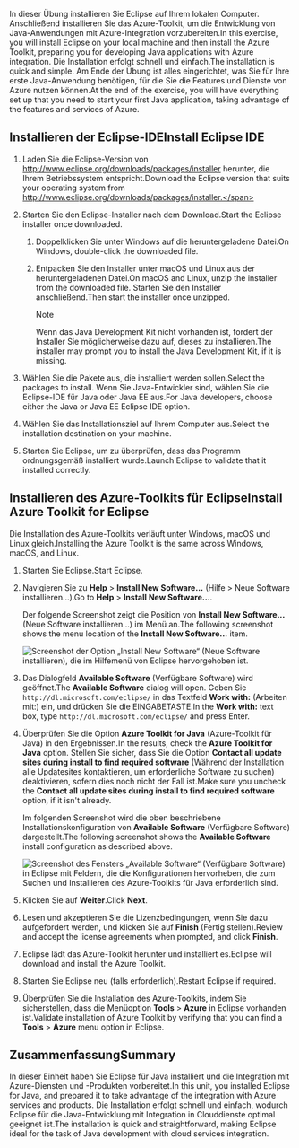 <span data-ttu-id="7f776-101">In dieser Übung installieren Sie Eclipse auf Ihrem lokalen Computer. Anschließend installieren Sie das Azure-Toolkit, um die Entwicklung von Java-Anwendungen mit Azure-Integration vorzubereiten.</span><span class="sxs-lookup"><span data-stu-id="7f776-101">In this exercise, you will install Eclipse on your local machine and then install the Azure Toolkit, preparing you for developing Java applications with Azure integration.</span></span> <span data-ttu-id="7f776-102">Die Installation erfolgt schnell und einfach.</span><span class="sxs-lookup"><span data-stu-id="7f776-102">The installation is quick and simple.</span></span> <span data-ttu-id="7f776-103">Am Ende der Übung ist alles eingerichtet, was Sie für Ihre erste Java-Anwendung benötigen, für die Sie die Features und Dienste von Azure nutzen können.</span><span class="sxs-lookup"><span data-stu-id="7f776-103">At the end of the exercise, you will have everything set up that you need to start your first Java application, taking advantage of the features and services of Azure.</span></span>

## <a name="install-eclipse-ide"></a><span data-ttu-id="7f776-104">Installieren der Eclipse-IDE</span><span class="sxs-lookup"><span data-stu-id="7f776-104">Install Eclipse IDE</span></span>

1. <span data-ttu-id="7f776-105">Laden Sie die Eclipse-Version von http://www.eclipse.org/downloads/packages/installer herunter, die Ihrem Betriebssystem entspricht.</span><span class="sxs-lookup"><span data-stu-id="7f776-105">Download the Eclipse version that suits your operating system from http://www.eclipse.org/downloads/packages/installer.</span></span>

1. <span data-ttu-id="7f776-106">Starten Sie den Eclipse-Installer nach dem Download.</span><span class="sxs-lookup"><span data-stu-id="7f776-106">Start the Eclipse installer once downloaded.</span></span>

    1. <span data-ttu-id="7f776-107">Doppelklicken Sie unter Windows auf die heruntergeladene Datei.</span><span class="sxs-lookup"><span data-stu-id="7f776-107">On Windows, double-click the downloaded file.</span></span>

    1. <span data-ttu-id="7f776-108">Entpacken Sie den Installer unter macOS und Linux aus der heruntergeladenen Datei.</span><span class="sxs-lookup"><span data-stu-id="7f776-108">On macOS and Linux, unzip the installer from the downloaded file.</span></span> <span data-ttu-id="7f776-109">Starten Sie den Installer anschließend.</span><span class="sxs-lookup"><span data-stu-id="7f776-109">Then start the installer once unzipped.</span></span>

        > [!NOTE]
        > <span data-ttu-id="7f776-110">Wenn das Java Development Kit nicht vorhanden ist, fordert der Installer Sie möglicherweise dazu auf, dieses zu installieren.</span><span class="sxs-lookup"><span data-stu-id="7f776-110">The installer may prompt you to install the Java Development Kit, if it is missing.</span></span>

1. <span data-ttu-id="7f776-111">Wählen Sie die Pakete aus, die installiert werden sollen.</span><span class="sxs-lookup"><span data-stu-id="7f776-111">Select the packages to install.</span></span> <span data-ttu-id="7f776-112">Wenn Sie Java-Entwickler sind, wählen Sie die Eclipse-IDE für Java oder Java EE aus.</span><span class="sxs-lookup"><span data-stu-id="7f776-112">For Java developers, choose either the Java or Java EE Eclipse IDE option.</span></span>

1. <span data-ttu-id="7f776-113">Wählen Sie das Installationsziel auf Ihrem Computer aus.</span><span class="sxs-lookup"><span data-stu-id="7f776-113">Select the installation destination on your machine.</span></span>

1. <span data-ttu-id="7f776-114">Starten Sie Eclipse, um zu überprüfen, dass das Programm ordnungsgemäß installiert wurde.</span><span class="sxs-lookup"><span data-stu-id="7f776-114">Launch Eclipse to validate that it installed correctly.</span></span>

## <a name="install-azure-toolkit-for-eclipse"></a><span data-ttu-id="7f776-115">Installieren des Azure-Toolkits für Eclipse</span><span class="sxs-lookup"><span data-stu-id="7f776-115">Install Azure Toolkit for Eclipse</span></span>

<span data-ttu-id="7f776-116">Die Installation des Azure-Toolkits verläuft unter Windows, macOS und Linux gleich.</span><span class="sxs-lookup"><span data-stu-id="7f776-116">Installing the Azure Toolkit is the same across Windows, macOS, and Linux.</span></span>

1. <span data-ttu-id="7f776-117">Starten Sie Eclipse.</span><span class="sxs-lookup"><span data-stu-id="7f776-117">Start Eclipse.</span></span>

1. <span data-ttu-id="7f776-118">Navigieren Sie zu **Help** > **Install New Software...** (Hilfe > Neue Software installieren...).</span><span class="sxs-lookup"><span data-stu-id="7f776-118">Go to **Help** > **Install New Software...**.</span></span>

    <span data-ttu-id="7f776-119">Der folgende Screenshot zeigt die Position von **Install New Software...** (Neue Software installieren...) im Menü an.</span><span class="sxs-lookup"><span data-stu-id="7f776-119">The following screenshot shows the menu location of the **Install New Software...** item.</span></span>

    ![Screenshot der Option „Install New Software“ (Neue Software installieren), die im Hilfemenü von Eclipse hervorgehoben ist.](../media/7-eclipse-install-new-software.png)

1. <span data-ttu-id="7f776-121">Das Dialogfeld **Available Software** (Verfügbare Software) wird geöffnet.</span><span class="sxs-lookup"><span data-stu-id="7f776-121">The **Available Software** dialog will open.</span></span> <span data-ttu-id="7f776-122">Geben Sie `http://dl.microsoft.com/eclipse/` in das Textfeld **Work with:** (Arbeiten mit:) ein, und drücken Sie die EINGABETASTE.</span><span class="sxs-lookup"><span data-stu-id="7f776-122">In the **Work with:** text box, type `http://dl.microsoft.com/eclipse/` and press Enter.</span></span>

1. <span data-ttu-id="7f776-123">Überprüfen Sie die Option **Azure Toolkit for Java** (Azure-Toolkit für Java) in den Ergebnissen.</span><span class="sxs-lookup"><span data-stu-id="7f776-123">In the results, check the **Azure Toolkit for Java** option.</span></span> <span data-ttu-id="7f776-124">Stellen Sie sicher, dass Sie die Option **Contact all update sites during install to find required software** (Während der Installation alle Updatesites kontaktieren, um erforderliche Software zu suchen) deaktivieren, sofern dies noch nicht der Fall ist.</span><span class="sxs-lookup"><span data-stu-id="7f776-124">Make sure you uncheck the **Contact all update sites during install to find required software** option, if it isn't already.</span></span>

    <span data-ttu-id="7f776-125">Im folgenden Screenshot wird die oben beschriebene Installationskonfiguration von **Available Software** (Verfügbare Software) dargestellt.</span><span class="sxs-lookup"><span data-stu-id="7f776-125">The following screenshot shows the **Available Software** install configuration as described above.</span></span>

    ![Screenshot des Fensters „Available Software“ (Verfügbare Software) in Eclipse mit Feldern, die die Konfigurationen hervorheben, die zum Suchen und Installieren des Azure-Toolkits für Java erforderlich sind.](../media/7-eclipse-download-azure-toolkit-for-java.png)

1. <span data-ttu-id="7f776-127">Klicken Sie auf **Weiter**.</span><span class="sxs-lookup"><span data-stu-id="7f776-127">Click **Next**.</span></span>

1. <span data-ttu-id="7f776-128">Lesen und akzeptieren Sie die Lizenzbedingungen, wenn Sie dazu aufgefordert werden, und klicken Sie auf **Finish** (Fertig stellen).</span><span class="sxs-lookup"><span data-stu-id="7f776-128">Review and accept the license agreements when prompted, and click **Finish**.</span></span>

1. <span data-ttu-id="7f776-129">Eclipse lädt das Azure-Toolkit herunter und installiert es.</span><span class="sxs-lookup"><span data-stu-id="7f776-129">Eclipse will download and install the Azure Toolkit.</span></span>

1. <span data-ttu-id="7f776-130">Starten Sie Eclipse neu (falls erforderlich).</span><span class="sxs-lookup"><span data-stu-id="7f776-130">Restart Eclipse if required.</span></span>

1. <span data-ttu-id="7f776-131">Überprüfen Sie die Installation des Azure-Toolkits, indem Sie sicherstellen, dass die Menüoption **Tools** > **Azure** in Eclipse vorhanden ist.</span><span class="sxs-lookup"><span data-stu-id="7f776-131">Validate installation of Azure Toolkit by verifying that you can find a **Tools** > **Azure** menu option in Eclipse.</span></span>

## <a name="summary"></a><span data-ttu-id="7f776-132">Zusammenfassung</span><span class="sxs-lookup"><span data-stu-id="7f776-132">Summary</span></span>

<span data-ttu-id="7f776-133">In dieser Einheit haben Sie Eclipse für Java installiert und die Integration mit Azure-Diensten und -Produkten vorbereitet.</span><span class="sxs-lookup"><span data-stu-id="7f776-133">In this unit, you installed Eclipse for Java, and prepared it to take advantage of the integration with Azure services and products.</span></span> <span data-ttu-id="7f776-134">Die Installation erfolgt schnell und einfach, wodurch Eclipse für die Java-Entwicklung mit Integration in Clouddienste optimal geeignet ist.</span><span class="sxs-lookup"><span data-stu-id="7f776-134">The installation is quick and straightforward, making Eclipse ideal for the task of Java development with cloud services integration.</span></span>
